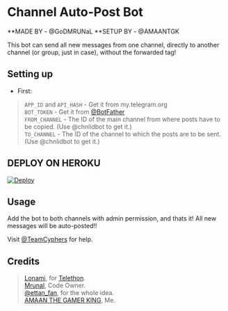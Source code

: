 # Channel Auto-Post Bot
**MADE BY - @GoDMRUNaL
**SETUP BY - @AMAANTGK

This bot can send all new messages from one channel, directly to another channel (or group, just in case), without the forwarded tag!

## Setting up 
* First:
> `APP_ID` and `API_HASH` - Get it from my.telegram.org   
> `BOT_TOKEN` - Get it from [@BotFather](https://t.me/BotFather)   
> `FROM_CHANNEL` - The ID of the main channel from where posts have to be copied. (Use @chnlidbot to get it.)   
> `TO_CHANNEL` - The ID of the channel to which the posts are to be sent. (Use @chnlidbot to get it.)   

## DEPLOY ON HEROKU
[![Deploy](https://www.herokucdn.com/deploy/button.svg)](https://heroku.com/deploy?template=https://github.com/Javes786/ChannelAuToPost)
  


## Usage
Add the bot to both channels with admin permission, and thats it!
All new messages will be auto-posted!!

Visit [@TeamCyphers](https://t.me/TeamCyphers) for help.
## Credits
> [Lonami](https://github.com/LonamiWebs), for [Telethon](https://github.com/LonamiWebs/Telethon).   
> [Mrunal](https://github.com/Godmrunal), Code Owner.   
> [@ettan_fan](https://t.me/ettan_fan), for the whole idea.   
> [AMAAN THE GAMER KING](https://t.me/AMAANTGK), Me.
